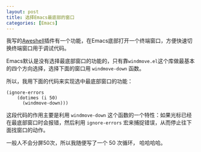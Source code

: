 ```yaml
---
layout: post
title: 选择Emacs最底部的窗口
categories: [Emacs]
---
```


我写的[Aweshell](https://github.com/manateelazycat/aweshell)插件有一个功能，在Emacs底部打开一个终端窗口，方便快速切换终端窗口用于调试代码。

Emacs默认是没有选择最底部窗口的功能的，只有靠```windmove.el```这个库做最基本的四个方向选择，选择下面的窗口用 ```windmove-down``` 函数。

所以，我用下面的代码来实现选中最底部窗口的功能：

```elisp
(ignore-errors
    (dotimes (i 50)
      (windmove-down)))
```

这段代码的作用主要是利用 ```windmove-down``` 这个函数的一个特性：如果光标已经在最底部窗口时会报错，然后利用 ```ignore-errors``` 宏来捕捉错误，从而停止往下面找窗口的动作。

一般人不会分屏50次，所以我随便写了一个 50 次循环， 哈哈哈哈。
